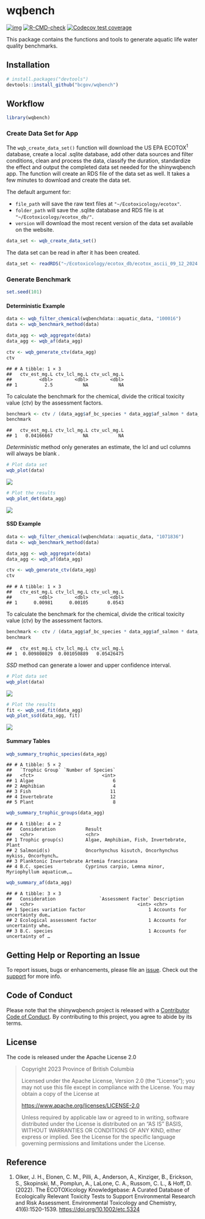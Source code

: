 
# wqbench

<!-- badges: start -->

[![img](https://img.shields.io/badge/Lifecycle-Experimental-339999)](https://github.com/bcgov/repomountie/blob/master/doc/lifecycle-badges.md)
[![R-CMD-check](https://github.com/bcgov/wqbench/actions/workflows/R-CMD-check.yaml/badge.svg)](https://github.com/bcgov/wqbench/actions/workflows/R-CMD-check.yaml)
[![Codecov test
coverage](https://codecov.io/gh/bcgov/wqbench/branch/main/graph/badge.svg)](https://app.codecov.io/gh/bcgov/wqbench?branch=main)
<!-- badges: end -->

This package contains the functions and tools to generate aquatic life
water quality benchmarks.

## Installation

``` r
# install.packages("devtools")
devtools::install_github("bcgov/wqbench")
```

## Workflow

``` r
library(wqbench)
```

### Create Data Set for App

The `wqb_create_data_set()` function will download the US EPA
ECOTOX<sup>1</sup> database, create a local .sqlite database, add other
data sources and filter conditions, clean and process the data, classify
the duration, standardize the effect and output the completed data set
needed for the shinywqbench app. The function will create an RDS file of
the data set as well. It takes a few minutes to download and create the
data set.

The default argument for:

- `file_path` will save the raw text files at
  `"~/Ecotoxicology/ecotox"`.
- `folder_path` will save the .sqlite database and RDS file is at
  `"~/Ecotoxicology/ecotox_db/"`.
- `version` will download the most recent version of the data set
  available on the website.

``` r
data_set <- wqb_create_data_set()
```

The data set can be read in after it has been created.

``` r
data_set <- readRDS("~/Ecotoxicology/ecotox_db/ecotox_ascii_09_12_2024.rds")
```

### Generate Benchmark

``` r
set.seed(101)
```

#### Deterministic Example

``` r
data <- wqb_filter_chemical(wqbenchdata::aquatic_data, "100016")
data <- wqb_benchmark_method(data)

data_agg <- wqb_aggregate(data)
data_agg <- wqb_af(data_agg)

ctv <- wqb_generate_ctv(data_agg)
ctv
```

    ## # A tibble: 1 × 3
    ##   ctv_est_mg.L ctv_lcl_mg.L ctv_ucl_mg.L
    ##          <dbl>        <dbl>        <dbl>
    ## 1          2.5           NA           NA

To calculate the benchmark for the chemical, divide the critical
toxicity value (ctv) by the assessment factors.

``` r
benchmark <- ctv / (data_agg$af_bc_species * data_agg$af_salmon * data_agg$af_planktonic * data_agg$af_variation)
benchmark
```

    ##   ctv_est_mg.L ctv_lcl_mg.L ctv_ucl_mg.L
    ## 1   0.04166667           NA           NA

*Deterministic* method only generates an estimate, the lcl and ucl
columns will always be blank .

``` r
# Plot data set
wqb_plot(data)
```

![](README_files/figure-gfm/unnamed-chunk-8-1.png)<!-- -->

``` r
# Plot the results
wqb_plot_det(data_agg)
```

![](README_files/figure-gfm/unnamed-chunk-9-1.png)<!-- -->

#### SSD Example

``` r
data <- wqb_filter_chemical(wqbenchdata::aquatic_data, "1071836")
data <- wqb_benchmark_method(data)

data_agg <- wqb_aggregate(data)
data_agg <- wqb_af(data_agg)

ctv <- wqb_generate_ctv(data_agg)
ctv
```

    ## # A tibble: 1 × 3
    ##   ctv_est_mg.L ctv_lcl_mg.L ctv_ucl_mg.L
    ##          <dbl>        <dbl>        <dbl>
    ## 1      0.00981      0.00105       0.0543

To calculate the benchmark for the chemical, divide the critical
toxicity value (ctv) by the assessment factors.

``` r
benchmark <- ctv / (data_agg$af_bc_species * data_agg$af_salmon * data_agg$af_planktonic * data_agg$af_variation)
benchmark
```

    ##   ctv_est_mg.L ctv_lcl_mg.L ctv_ucl_mg.L
    ## 1  0.009808029  0.001050889   0.05426475

*SSD* method can generate a lower and upper confidence interval.

``` r
# Plot data set
wqb_plot(data)
```

![](README_files/figure-gfm/unnamed-chunk-12-1.png)<!-- -->

``` r
# Plot the results
fit <- wqb_ssd_fit(data_agg)
wqb_plot_ssd(data_agg, fit)
```

![](README_files/figure-gfm/unnamed-chunk-13-1.png)<!-- -->

#### Summary Tables

``` r
wqb_summary_trophic_species(data_agg)
```

    ## # A tibble: 5 × 2
    ##   `Trophic Group` `Number of Species`
    ##   <fct>                         <int>
    ## 1 Algae                             6
    ## 2 Amphibian                         4
    ## 3 Fish                             11
    ## 4 Invertebrate                     12
    ## 5 Plant                             8

``` r
wqb_summary_trophic_groups(data_agg)
```

    ## # A tibble: 4 × 2
    ##   Consideration           Result                                                
    ##   <chr>                   <chr>                                                 
    ## 1 Trophic group(s)        Algae, Amphibian, Fish, Invertebrate, Plant           
    ## 2 Salmonid(s)             Oncorhynchus kisutch, Oncorhynchus mykiss, Oncorhynch…
    ## 3 Planktonic Invertebrate Artemia franciscana                                   
    ## 4 B.C. species            Cyprinus carpio, Lemna minor, Myriophyllum aquaticum,…

``` r
wqb_summary_af(data_agg)
```

    ## # A tibble: 3 × 3
    ##   Consideration                `Assessment Factor` Description                  
    ##   <chr>                                      <int> <chr>                        
    ## 1 Species variation factor                       1 Accounts for uncertainty due…
    ## 2 Ecological assessment factor                   1 Accounts for uncertainty whe…
    ## 3 B.C. species                                   1 Accounts for uncertainty of …

## Getting Help or Reporting an Issue

To report issues, bugs or enhancements, please file an
[issue](https://github.com/bcgov/wqbench/issues). Check out the
[support](https://github.com/bcgov/wqbench/blob/main/.github/SUPPORT.md)
for more info.

## Code of Conduct

Please note that the shinywqbench project is released with a
[Contributor Code of
Conduct](https://github.com/bcgov/wqbench/CODE_OF_CONDUCT.md). By
contributing to this project, you agree to abide by its terms.

## License

The code is released under the Apache License 2.0

> Copyright 2023 Province of British Columbia
>
> Licensed under the Apache License, Version 2.0 (the “License”); you
> may not use this file except in compliance with the License. You may
> obtain a copy of the License at
>
> <https://www.apache.org/licenses/LICENSE-2.0>
>
> Unless required by applicable law or agreed to in writing, software
> distributed under the License is distributed on an “AS IS” BASIS,
> WITHOUT WARRANTIES OR CONDITIONS OF ANY KIND, either express or
> implied. See the License for the specific language governing
> permissions and limitations under the License.

## Reference

1.  Olker, J. H., Elonen, C. M., Pilli, A., Anderson, A., Kinziger, B.,
    Erickson, S., Skopinski, M., Pomplun, A., LaLone, C. A., Russom, C.
    L., & Hoff, D. (2022). The ECOTOXicology Knowledgebase: A Curated
    Database of Ecologically Relevant Toxicity Tests to Support
    Environmental Research and Risk Assessment. Environmental Toxicology
    and Chemistry, 41(6):1520-1539. <https://doi.org/10.1002/etc.5324>
